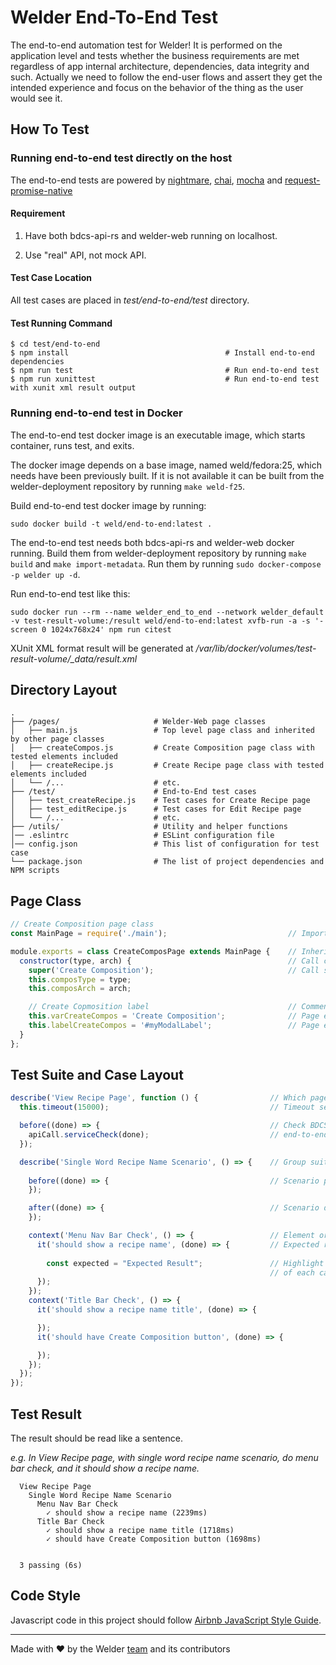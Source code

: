 # Welder End-To-End Test

The end-to-end automation test for Welder! It is performed on the application level and tests whether the business requirements are met regardless of app internal architecture, dependencies, data integrity and such. Actually we need to follow the end-user flows and assert they get the intended experience and focus on the behavior of the thing as the user would see it.


## How To Test

### Running end-to-end test directly on the host

The end-to-end tests are powered by [nightmare](http://nightmarejs.org/), 
[chai](http://chaijs.com/), [mocha](http://mochajs.org/) and [request-promise-native](https://github.com/request/request-promise-native)

#### Requirement

1. Have both bdcs-api-rs and welder-web running on localhost.

2. Use "real" API, not mock API.

#### Test Case Location

All test cases are placed in *test/end-to-end/test* directory.

#### Test Running Command

```shell
$ cd test/end-to-end
$ npm install                                   # Install end-to-end dependencies
$ npm run test                                  # Run end-to-end test
$ npm run xunittest                             # Run end-to-end test with xunit xml result output
```

### Running end-to-end test in Docker

The end-to-end test docker image is an executable image, which starts container, runs test, and exits.

The docker image depends on a base image, named weld/fedora:25, which needs have been previously built. 
If it is not available it can be built from the welder-deployment repository by running `make weld-f25`.

Build end-to-end test docker image by running:

`sudo docker build -t weld/end-to-end:latest .`

The end-to-end test needs both bdcs-api-rs and welder-web docker running. Build them from welder-deployment 
repository by running `make build` and `make import-metadata`. Run them by running `sudo docker-compose -p welder up -d`.

Run end-to-end test like this:

`sudo docker run --rm --name welder_end_to_end --network welder_default -v test-result-volume:/result weld/end-to-end:latest xvfb-run -a -s '-screen 0 1024x768x24' npm run citest`

XUnit XML format result will be generated at */var/lib/docker/volumes/test-result-volume/_data/result.xml*

## Directory Layout

```shell
.
├── /pages/                     # Welder-Web page classes
│   ├── main.js                 # Top level page class and inherited by other page classes
│   ├── createCompos.js         # Create Composition page class with tested elements included
│   ├── createRecipe.js         # Create Recipe page class with tested elements included
│   └── /...                    # etc.
├── /test/                      # End-to-End test cases
│   ├── test_createRecipe.js    # Test cases for Create Recipe page
│   ├── test_editRecipe.js      # Test cases for Edit Recipe page
│   └── /...                    # etc.
├── /utils/                     # Utility and helper functions
│── .eslintrc                   # ESLint configuration file
│── config.json                 # This list of configuration for test case
└── package.json                # The list of project dependencies and NPM scripts
```

## Page Class

```javascript
// Create Composition page class
const MainPage = require('./main');                           // Import top level class

module.exports = class CreateComposPage extends MainPage {    // Inherint from top level class
  constructor(type, arch) {                                   // Call constructor
    super('Create Composition');                              // Call super with title as argument
    this.composType = type;
    this.composArch = arch; 

    // Create Copmosition label                               // Comment about what this element is
    this.varCreateCompos = 'Create Composition';              // Page element value
    this.labelCreateCompos = '#myModalLabel';                 // Page element selector
  }
};
```

## Test Suite and Case Layout

```javascript
describe('View Recipe Page', function () {                // Which page does this suite test
  this.timeout(15000);                                    // Timeout setting for this suite (ms)

  before((done) => {                                      // Check BDCS API and Web service avaliable first,
    apiCall.serviceCheck(done);                           // end-to-end test depends on BDCS API and Web.
  });                                                                   

  describe('Single Word Recipe Name Scenario', () => {    // Group suite or case into a scenario
    
    before((done) => {                                    // Scenario provision
    });

    after((done) => {                                     // Scenario de-provision, like apply a snapshot
    });

    context('Menu Nav Bar Check', () => {                 // Element or elements to be test
      it('should show a recipe name', (done) => {         // Expected result description
        
        const expected = "Expected Result";               // Highlight the expected result at the top level 
                                                          // of each case block. Explicit is always better!
      });
    });
    context('Title Bar Check', () => {
      it('should show a recipe name title', (done) => {

      });
      it('should have Create Composition button', (done) => {

      });
    });
  });
});
```

## Test Result

The result should be read like a sentence.

*e.g. In View Recipe page, with single word recipe name scenario, do menu bar check, and it should show a recipe name.*

```shell
  View Recipe Page
    Single Word Recipe Name Scenario
      Menu Nav Bar Check
        ✓ should show a recipe name (2239ms)
      Title Bar Check
        ✓ should show a recipe name title (1718ms)
        ✓ should have Create Composition button (1698ms)


  3 passing (6s)
```

## Code Style

Javascript code in this project should follow [Airbnb JavaScript Style Guide](https://github.com/airbnb/javascript).

---
Made with ♥ by the Welder [team](https://github.com/orgs/weldr/people) and its contributors
